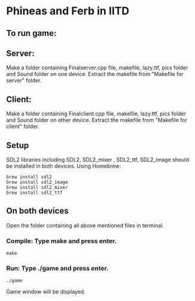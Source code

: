 # Phineas and Ferb in IITD
## To run game:
## Server: 
 Make a folder containing Finalserver.cpp file, makefile, lazy.ttf, pics folder and Sound folder on one device.
 Extract the makefile from "Makefile for server" folder.
## Client: 
 Make a folder containing Finalclient.cpp file, makefile, lazy.ttf, pics folder and Sound folder on other device. 
 Extract the makefile from "Makefile for client" folder.

## Setup
 SDL2 libraries including SDL2, SDL2_mixer , SDL2_ttf, SDL2_image should be installed in both devices.
 Using Homebrew:
```
brew install sdl2
brew install sdl2_image
brew install sdl2_mixer
brew install sdl2_ttf
```

## On both devices

Open the folder containing all above mentioned files in terminal.

### Compile: Type make and press enter.
```
make
```
### Run: Type ./game and press enter.
```
./game
```
Game window will be displayed.


